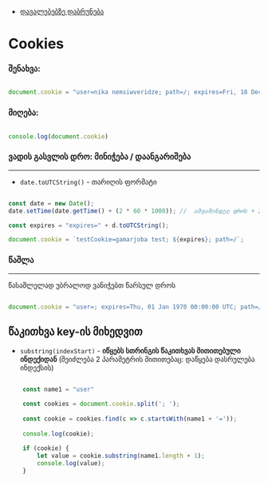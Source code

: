 
- [დავალებებზე დაბრუნება](README.md)

# Cookies

### შენახვა: 

```js

document.cookie = "user=nika nemsiwveridze; path=/; expires=Fri, 18 Dec 2026 12:00:00 UTC";


```

### მიღება: 

```js

console.log(document.cookie)

```

### ვადის გასვლის დრო: მინიჭება / დაანგარიშება
---

- `date.toUTCString()` - თარიღის ფორმატი

```js

const date = new Date();
date.setTime(date.getTime() + (2 * 60 * 1000)); //  ამჟამინდელ დროს + 2 წუთი

const expires = "expires=" + d.toUTCString();

document.cookie = `testCookie=gamarjoba test; ${expires}; path=/`;

```

### წაშლა
---

წასაშლელად უბრალოდ ვანიჭებთ წარსულ დროს

```js

document.cookie = "user=; expires=Thu, 01 Jan 1970 00:00:00 UTC; path=/;";

```

## წაკითხვა key-ის მიხედვით

- `substring(indexStart)` -  **იწყებს სთრინგის წაკითხვას მითითებული ინდექიდან** (შეიძლება 2 პარამეტრის მითითებაც: დაწყება დასრულება ინდექსის)

```js

    const name1 = "user"

    const cookies = document.cookie.split('; ');
    
    const cookie = cookies.find(c => c.startsWith(name1 + '='));
    
    console.log(cookie);
    
    if (cookie) {
        let value = cookie.substring(name1.length + 1);
        console.log(value);
    }

```

